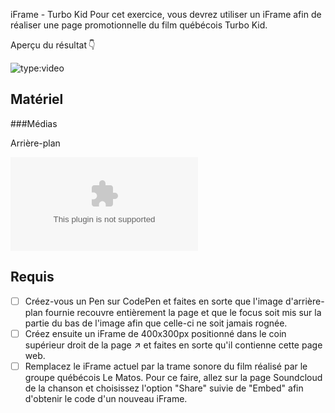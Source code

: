 iFrame - Turbo Kid
Pour cet exercice, vous devrez utiliser un iFrame afin de réaliser une page promotionnelle du film québécois Turbo Kid.

Aperçu du résultat 👇


![type:video](https://github.com/user-attachments/assets/2f4e26ae-ec29-4da6-a7c4-4ba2293ed72e)

## Matériel

###Médias
 
Arrière-plan

![Arrière-plan.zip](https://github.com/user-attachments/files/16998961/bg.webp.zip)

## Requis

* [ ] Créez-vous un Pen sur CodePen et faites en sorte que l'image d'arrière-plan fournie recouvre entièrement la page et que le focus soit mis sur la partie du bas de l'image afin que celle-ci ne soit jamais rognée.
* [ ] Créez ensuite un iFrame de 400x300px positionné dans le coin supérieur droit de la page ↗️ et faites en sorte qu'il contienne cette page web.
* [ ] Remplacez le iFrame actuel par la trame sonore du film réalisé par le groupe québécois Le Matos. Pour ce faire, allez sur la page Soundcloud de la chanson et choisissez l'option "Share" suivie de "Embed" afin d'obtenir le code d'un nouveau iFrame.
